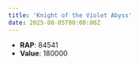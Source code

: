 ```yaml
---
title: 'Knight of the Violet Abyss'
date: 2025-08-05T00:00:00Z
---
```

- **RAP**: 84541
- **Value**: 180000

